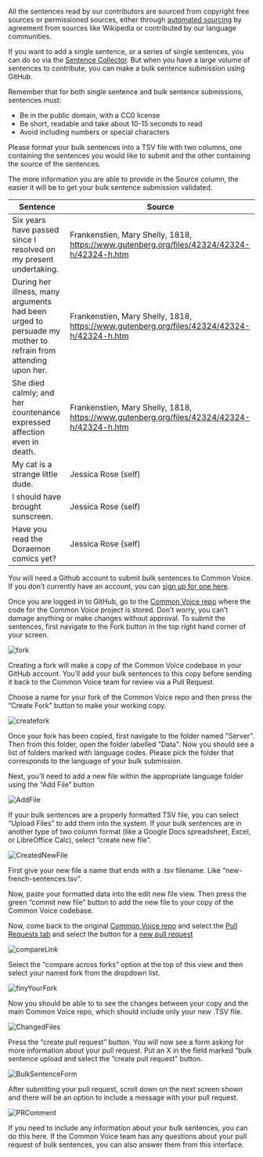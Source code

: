 All the sentences read by our contributors are sourced from copyright free sources or permissioned sources, either through [automated sourcing](https://github.com/common-voice/cv-sentence-extractor) by agreement from sources like Wikipedia or contributed by our language communities.

If you want to add a single sentence, or a series of single sentences, you can do so via the [Sentence Collector](https://foundation.mozilla.org/en/blog/the-new-common-voice-sentence-collector/). But when you have a large volume of sentences to contribute, you can make a bulk sentence submission using GitHub.

Remember that for both single sentence and bulk sentence submissions, sentences must:
- Be in the public domain, with a CC0 license
- Be short, readable and take about 10-15 seconds to read
- Avoid including numbers or special characters

Please format your bulk sentences into a TSV file with two columns, one containing the sentences you would like to submit and the other containing the source of the sentences.

The more information you are able to provide in the Source column, the easier it will be to get your bulk sentence submission validated.

| Sentence  |  Source |
|---|---|
| Six years have passed since I resolved on my present undertaking. | Frankenstien, Mary Shelly, 1818, https://www.gutenberg.org/files/42324/42324-h/42324-h.htm |
| During her illness, many arguments had been urged to persuade my mother to refrain from attending upon her. | Frankenstien, Mary Shelly, 1818, https://www.gutenberg.org/files/42324/42324-h/42324-h.htm |
| She died calmly; and her countenance expressed affection even in death. | Frankenstien, Mary Shelly, 1818, https://www.gutenberg.org/files/42324/42324-h/42324-h.htm |
| My cat is a strange little dude. | Jessica Rose (self)  |
| I should have brought sunscreen. | Jessica Rose (self)  |
| Have you read the Doraemon comics yet? | Jessica Rose (self) |

You will need a Github account to submit bulk sentences to Common Voice. If you don’t currently have an account, you can [sign up for one here](https://github.com/signup).

Once you are logged in to GitHub, go to the [Common Voice repo](https://github.com/common-voice/common-voice) where the code for the Common Voice project is stored. Don’t worry, you can’t damage anything or make changes without approval. To submit the sentences, first navigate to the Fork button in the top right hand corner of your screen.

![fork](https://user-images.githubusercontent.com/4729371/236475213-1deea35a-484b-4eb6-b82a-9923a901e253.png)

Creating a fork will make a copy of the Common Voice codebase in your GitHub account. You’ll add your bulk sentences to this copy before sending it back to the Common Voice team for review via a Pull Request.

Choose a name for your fork of the Common Voice repo and then press the “Create Fork” button to make your working copy.

![createfork](https://user-images.githubusercontent.com/4729371/236476944-0fee6658-04c0-455a-ab17-1d4867e59a98.png)


Once your fork has been copied, first navigate to the folder named "Server". Then from this folder, open the folder labelled "Data". Now you should see a list of folders marked with language codes. Please pick the folder that corresponds to the language of your bulk submission.

Next, you’ll need to add a new file within the appropriate language folder using the “Add File” button

![AddFile](https://user-images.githubusercontent.com/4729371/236477060-2609309b-6d60-4dc3-b87a-c81436ebe726.png)

If your bulk sentences are a properly formatted TSV file, you can select “Upload Files” to add them into the system. If your bulk sentences are in another type of two column format (like a Google Docs spreadsheet, Excel, or LibreOffice Calc), select “create new file”. 

![CreatedNewFile](https://user-images.githubusercontent.com/4729371/236477204-d4683dbd-285d-4c97-b183-04222e5293a5.png)

First give your new file a name that ends with a .tsv filename. Like “new-french-sentences.tsv”.

Now, paste your formatted data into the edit new file view. Then press the green “commit new file” button to add the new file to your copy of the Common Voice codebase.

Now, come back to the original [Common Voice repo](https://github.com/common-voice/common-voice) and select the [Pull Requests tab](https://github.com/common-voice/common-voice/pulls) and select the button for a [new pull request](https://github.com/common-voice/common-voice/compare)

![compareLink](https://user-images.githubusercontent.com/4729371/236478542-ba7cfdb0-0adb-47ca-8610-87706483491e.png)

Select the “compare across forks” option at the top of this view and then select your named fork from the dropdown list.

![finyYourFork](https://user-images.githubusercontent.com/4729371/236478650-be25abc7-30bc-4075-9f87-c4477b6330b3.png)

Now you should be able to to see the changes between your copy and the main Common Voice repo, which should include only your new .TSV file.

![ChangedFiles](https://user-images.githubusercontent.com/4729371/236478764-ebe1d746-1793-4a7f-af5b-203b89377f66.png)

Press the “create pull request” button. You will now see a form asking for more information about your pull request. Put an X in the field marked “bulk sentence upload and select the “create pull request” button.

![BulkSentenceForm](https://user-images.githubusercontent.com/4729371/236478970-27f5dc47-a6c9-4c81-ab8f-d035360cd4d2.png)

After submitting your pull request, scroll down on the next screen shown and there will be an option to include a message with your pull request.

![PRComment](https://user-images.githubusercontent.com/4729371/236479085-838ccfa6-e812-4cf2-9eef-3ab755de61b9.png)

If you need to include any information about your bulk sentences, you can do this here. If the Common Voice team has any questions about your pull request of bulk sentences, you can also answer them from this interface.
